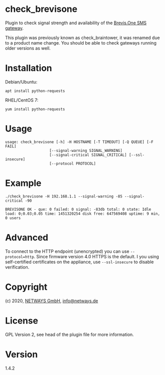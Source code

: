 # check_brevisone

Plugin to check signal strength and availability of the [Brevis.One SMS gateway](https://brevis.one).

This plugin was previously known as check_braintower, it was renamed due to a product name change.
You should be able to check gateways running older versions as well.

# Installation

Debian/Ubuntu:

    apt install python-requests
    
RHEL/CentOS 7:

    yum install python-requests

# Usage

    usage: check_brevisone [-h] -H HOSTNAME [-T TIMEOUT] [-Q QUEUE] [-F FAIL]
                        [--signal-warning SIGNAL_WARNING]
                        [--signal-critical SIGNAL_CRITICAL] [--ssl-insecure]
                        [--protocol PROTOCOL]

# Example

    ./check_brevisone -H 192.168.1.1 --signal-warning -85 --signal-critical -90
    
    BREVISONE OK - que: 0 failed: 0 signal: -83db total: 0 state: Idle load: 0;0.03;0.05 time: 1451320254 disk free: 647569408 uptime: 9 min, 0 users

# Advanced

To connect to the HTTP endpoint (unencrypted) you can use ```--protocol=http```. Since firmware version 4.0 HTTPS is the
default. I you using self-certified certificates on the appliance, use ```--ssl-insecure``` to disable verification. 

# Copyright

(c) 2020, [NETWAYS GmbH](http://www.netways.de), info@netways.de

# License

GPL Version 2, see head of the plugin file for more information.

# Version

1.4.2
